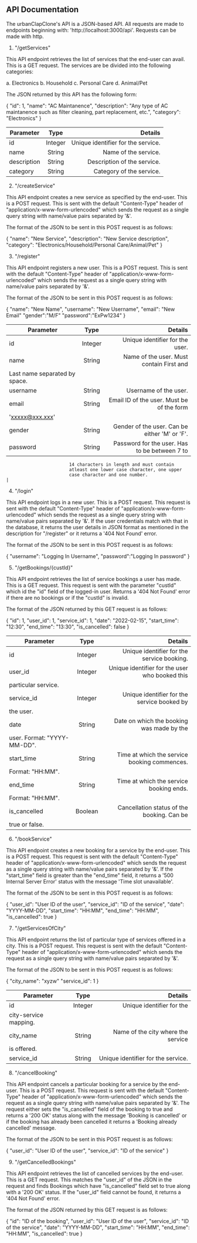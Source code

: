 ## API Documentation

The urbanClapClone's API is a JSON-based API. All requests are made to endpoints beginning with: 'http://localhost:3000/api'.
Requests can be made with http.


1. "/getServices" 

This API endpoint retrieves the list of services that the end-user can avail. This is a GET request.
The services are be divided into the following categories:

a. Electronics
b. Household
c. Personal Care
d. Animal/Pet

The JSON returned by this API has the following form:

{
        "id": 1,
        "name": "AC Maintanence",
        "description": "Any type of AC maintanence such as filter cleaning, part replacement, etc.",
        "category": "Electronics"
}

| Parameter     | Type    | Details                            |
| ------------- |:-------:| ----------------------------------:|
| id            | Integer | Unique identifier for the service. |
| name          | String  | Name of the service.               |
| description   | String  | Description of the service.        |
| category      | String  | Category of the service.           |

2. "/createService"

This API endpoint creates a new service as specified by the end-user. This is a POST request.
This  is sent with the default "Content-Type" header of "application/x-www-form-urlencoded" 
which sends the request as a single query string with name/value pairs separated by '&'.

The format of the JSON to be sent in this POST request is as follows:

{
        "name": "New Service",
        "description": "New Service description",
        "category": "Electronics/Household/Personal Care/Animal/Pet"
}

3. "/register"

This API endpoint registers a new user. This is a POST request. This  is sent with the default 
"Content-Type" header of "application/x-www-form-urlencoded" which sends the request as a single 
query string with name/value pairs separated by '&'.

The format of the JSON to be sent in this POST request is as follows:

{
        "name": "New  Name",
        "username": "New Username",
        "email": "New Email"
        "gender":"M/F"
        "password":"ExPw1234"
}

| Parameter     | Type    | Details                                       |
| ------------- |:-------:| ---------------------------------------------:|
| id            | Integer | Unique identifier for the user.               |
| name          | String  | Name of the user. Must contain First and 
                            Last name separated by space.                 |
| username      | String  | Username of the user.                         |
| email         | String  | Email ID of the user. Must be of the form
                            'xxxxx@xxx.xxx'                               |
| gender        | String  | Gender of the user. Can be either 'M' or 'F'. |
| password      | String  | Password for the user. Has to be between 7 to 
                            14 characters in length and must contain 
                            atleast one lower case character, one upper 
                            case character and one number.                | 

4. "/login"

This API endpoint logs in a new user. This is a POST request. This request is sent with the default 
"Content-Type" header of "application/x-www-form-urlencoded" which sends the request as a single 
query string with name/value pairs separated by '&'. If the user credentials match with that in the
database, it returns the user details in JSON format as mentioned in the description for "/register"
or it returns a '404 Not Found' error.

The format of the JSON to be sent in this POST request is as follows:

{
        "username": "Logging In Username",
        "password":"Logging In password"
}

5. "/getBookings/{custId}"

This API endpoint retrieves the list of service bookings a user has made. This is a GET request.
This request is sent with the parameter "custId" which id the "id" field of the logged-in user.
Returns a '404 Not Found' error if there are no bookings or if the "custId" is invalid.

The format of the JSON returned by this GET request is as follows:

{
    "id": 1,
    "user_id": 1,
    "service_id": 1,
    "date": "2022-02-15",
    "start_time": "12:30",
    "end_time": "13:30",
    "is_cancelled": false
}

| Parameter     | Type    | Details                                       |
| ------------- |:-------:| ---------------------------------------------:|
| id            | Integer | Unique identifier for the service booking.    |
| user_id       | Integer | Unique identifier for the user who booked this 
                            particular service.                           |
| service_id    | Integer | Unique identifier for the service booked by  
                            the user.                                     |
| date          | String  | Date on which the booking was made by the 
                            user. Format: "YYYY-MM-DD".                   |
| start_time    | String  | Time at which the service booking commences.
                            Format: "HH:MM".                              |
| end_time      | String  | Time at which the service booking ends.
                            Format: "HH:MM".                              |
| is_cancelled  | Boolean | Cancellation status of the booking. Can be 
                            true or false.                                | 

6. "/bookService"

This API endpoint creates a new booking for a service by the end-user. This is a POST request.
This request is sent with the default "Content-Type" header of "application/x-www-form-urlencoded"
which sends the request as a single query string with name/value pairs separated by '&'. If the "start_time"
field is greater than the "end_time" field, it returns a '500 Internal Server Error' status with the message
'Time slot unavailable'.

The format of the JSON to be sent in this POST request is as follows:

{
    "user_id": "User ID of the user",
    "service_id": "ID of the service",
    "date": "YYYY-MM-DD",
    "start_time": "HH:MM",
    "end_time": "HH:MM",
    "is_cancelled": true
}

7. "/getServicesOfCity"

This API endpoint returns the list of particular type of services offered in a city. This is a POST request.
This request is sent with the default "Content-Type" header of "application/x-www-form-urlencoded"
which sends the request as a single query string with name/value pairs separated by '&'.

The format of the JSON to be sent in this POST request is as follows:

{
	"city_name":  "xyzw"
	"service_id": 1
}

| Parameter     | Type    | Details                            |
| ------------- |:-------:| ----------------------------------:|
| id            | Integer | Unique identifier for the 
                            city-service mapping.              |
| city_name     | String  | Name of the city where the service
                            is offered.                        |
| service_id    | String  | Unique identifier for the service. |

8. "/cancelBooking"

This API endpoint cancels a particular booking for a service by the end-user. This is a POST request.
This request is sent with the default "Content-Type" header of "application/x-www-form-urlencoded"
which sends the request as a single query string with name/value pairs separated by '&'. The request either 
sets the "is_cancelled" field of the booking to true and returns a '200 OK' status along with the message 
'Booking is cancelled' or if the booking has already been cancelled it returns a 'Booking already cancelled'
message. 

The format of the JSON to be sent in this POST request is as follows:

{
    "user_id": "User ID of the user",
    "service_id": "ID of the service"
}

9. "/getCancelledBookings"

This API endpoint retrieves the list of cancelled services by the end-user. This is a GET request.
This matches the "user_id" of the JSON in the request and finds Bookings which have "is_cancelled"
field set to true along with a '200 OK' status. If the "user_id" field cannot be found, it returns 
a '404 Not Found' error.

The format of the JSON returned by this GET request is as follows:

{
    "id": "ID of the booking",
    "user_id": "User ID of the user",
    "service_id": "ID of the service",
    "date": "YYYY-MM-DD",
    "start_time": "HH:MM",
    "end_time": "HH:MM",
    "is_cancelled": true
}


